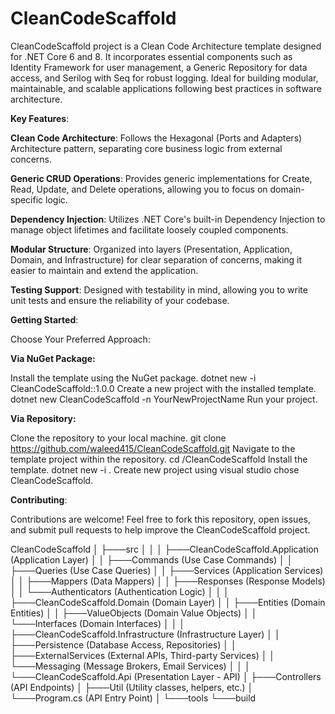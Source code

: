# CleanCodeScaffold
CleanCodeScaffold project is a Clean Code Architecture template designed for .NET Core 6 and 8. It incorporates essential components such as Identity Framework for user management, a Generic Repository for data access, and Serilog with Seq for robust logging. Ideal for building modular, maintainable, and scalable applications following best practices in software architecture.

**Key Features**:

**Clean Code Architecture**: Follows the Hexagonal (Ports and Adapters) Architecture pattern, separating core business logic from external concerns.

**Generic CRUD Operations**: Provides generic implementations for Create, Read, Update, and Delete operations, allowing you to focus on domain-specific logic.

**Dependency Injection**: Utilizes .NET Core's built-in Dependency Injection to manage object lifetimes and facilitate loosely coupled components.

**Modular Structure**: Organized into layers (Presentation, Application, Domain, and Infrastructure) for clear separation of concerns, making it easier to maintain and extend the application.

**Testing Support**: Designed with testability in mind, allowing you to write unit tests and ensure the reliability of your codebase.

**Getting Started**:

Choose Your Preferred Approach:

**Via NuGet Package:**

Install the template using the NuGet package.
    dotnet new -i CleanCodeScaffold::1.0.0
Create a new project with the installed template.
    dotnet new CleanCodeScaffold -n YourNewProjectName
Run your project.

**Via Repository:**

Clone the repository to your local machine.
    git clone https://github.com/waleed415/CleanCodeScaffold.git
Navigate to the template project within the repository.
    cd /CleanCodeScaffold
Install the template.
    dotnet new -i .
Create new project using visual studio chose CleanCodeScaffold.

**Contributing**:

Contributions are welcome! Feel free to fork this repository, open issues, and submit pull requests to help improve the CleanCodeScaffold project.

CleanCodeScaffold
│
├───src
│   │
│   ├───CleanCodeScaffold.Application         (Application Layer)
│   │   ├───Commands                         (Use Case Commands)
│   │   ├───Queries                          (Use Case Queries)
│   │   ├───Services                         (Application Services)
│   │   ├───Mappers                          (Data Mappers)
│   │   ├───Responses                         (Response Models)
│   │   └───Authenticators                   (Authentication Logic)
│   │
│   ├───CleanCodeScaffold.Domain             (Domain Layer)
│   │   ├───Entities                         (Domain Entities)
│   │   ├───ValueObjects                     (Domain Value Objects)
│   │   └───Interfaces                        (Domain Interfaces)
│   │
│   ├───CleanCodeScaffold.Infrastructure     (Infrastructure Layer)
│   │   ├───Persistence                      (Database Access, Repositories)
│   │   ├───ExternalServices                  (External APIs, Third-party Services)
│   │   └───Messaging                         (Message Brokers, Email Services)
│   │
│   └───CleanCodeScaffold.Api                (Presentation Layer - API)
│       ├───Controllers                      (API Endpoints)
│       ├───Util                              (Utility classes, helpers, etc.)
│       └───Program.cs                        (API Entry Point)
│
└───tools
    └───build 
